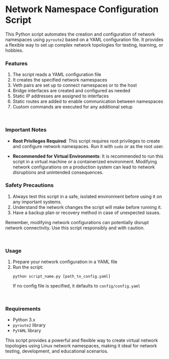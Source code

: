 # Network Namespace Configuration Script

This Python script automates the creation and configuration of network namespaces using `pyroute2` based on a YAML configuration file. It provides a flexible way to set up complex network topologies for testing, learning, or hobbies.
<br>

### Features

1. The script reads a YAML configuration file
2. It creates the specified network namespaces
3. Veth pairs are set up to connect namespaces or to the host
4. Bridge interfaces are created and configured as needed
5. Static IP addresses are assigned to interfaces
6. Static routes are added to enable communication between namespaces
7. Custom commands are executed for any additional setup

<br>

### Important Notes

- **Root Privileges Required**: This script requires root privileges to create and configure network namespaces. Run it with `sudo` or as the root user.

- **Recommended for Virtual Environments**: It is recommended to run this script in a virtual machine or a containerized environment. Modifying network configurations on a production system can lead to network disruptions and unintended consequences.

### Safety Precautions

1. Always test this script in a safe, isolated environment before using it on any important systems.
2. Understand the network changes the script will make before running it.
3. Have a backup plan or recovery method in case of unexpected issues.

Remember, modifying network configurations can potentially disrupt network connectivity. Use this script responsibly and with caution.

<br>

### Usage

1. Prepare your network configuration in a YAML file
2. Run the script:
   ```
   python script_name.py [path_to_config.yaml]
   ```
   If no config file is specified, it defaults to `config/config.yaml`
<br>

### Requirements

- Python 3.x
- `pyroute2` library
- `PyYAML` library

This script provides a powerful and flexible way to create virtual network topologies using Linux network namespaces, making it ideal for network testing, development, and educational scenarios.

